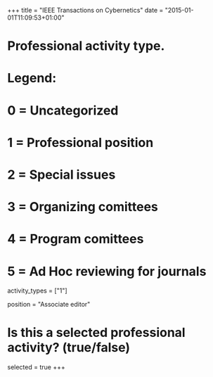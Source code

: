 +++
title = "IEEE Transactions on Cybernetics"
date = "2015-01-01T11:09:53+01:00"

# Professional activity type.
# Legend:
# 0 = Uncategorized
# 1 = Professional position
# 2 = Special issues
# 3 = Organizing comittees
# 4 = Program comittees
# 5 = Ad Hoc reviewing for journals
activity_types = ["1"]

position = "Associate editor"

# Is this a selected professional activity? (true/false)
selected = true
+++
